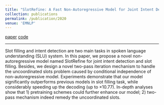 ```yaml
---
title: "SlotRefine: A Fast Non-Autoregressive Model for Joint Intent Detection and Slot Filling"
collection: publications
permalink: /publication/2020
venue: 'EMNLP'
---
```

[paper](https://arxiv.org/pdf/2010.02693.pdf)
[code](https://github.com/moore3930/SlotRefine)

---
Slot filling and intent detection are two main tasks in spoken language understanding (SLU) system. In this paper, 
we propose a novel non-autoregressive model named SlotRefine for joint intent detection and slot filling. Besides, 
we design a novel two-pass iteration mechanism to handle the uncoordinated slots problem caused by conditional 
independence of non-autoregressive model. Experiments demonstrate that our model significantly outperforms previous 
models in slot filling task, while considerably speeding up the decoding (up to $\times$10.77). In-depth analyses show 
that 1) pretraining schemes could further enhance our model; 2) two-pass mechanism indeed remedy the uncoordinated slots.

